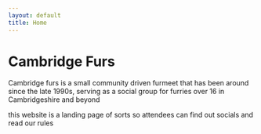 ```yaml
---
layout: default
title: Home
---
```

# Cambridge Furs

Cambridge furs is a small community driven furmeet that has been around since the late 1990s, serving as a social group for furries over 16 in Cambridgeshire and beyond

this website is a landing page of sorts so attendees can find out socials and read our rules